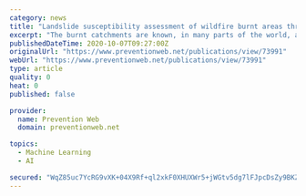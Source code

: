 ```yaml
---
category: news
title: "Landslide susceptibility assessment of wildfire burnt areas through earth-observation techniques and a machine learning-based approach"
excerpt: "The burnt catchments are known, in many parts of the world, as one of the main sensitive areas to debris flows characterized by different trigger mechanisms (runoff-initiated and debris slide-initiated debris flow)."
publishedDateTime: 2020-10-07T09:27:00Z
originalUrl: "https://www.preventionweb.net/publications/view/73991"
webUrl: "https://www.preventionweb.net/publications/view/73991"
type: article
quality: 0
heat: 0
published: false

provider:
  name: Prevention Web
  domain: preventionweb.net

topics:
  - Machine Learning
  - AI

secured: "WqZ85uc7YcRG9vXK+04X9Rf+ql2xkF0XHUXWr5+jWGtv5dg7lFJpcDsZy9BKZeKs52ycWbSefibekrQb3FsMSHC+g9j76xB5d2dswiouXQAjWjq9PoQdjg2hsuc3WvFuGgVpJj7xgcckr/IY0z0iOW4ztb6G3487AfPk8EdKoO9YiEpYeEQMcn8DP7Gb67hRa2J18KTFrs2fzbq4LKqnYxbcUcbKDenotVjxvF99H2fUXETrx966BCtLHdz6MdUujZbk4HaxZMJY3xuEFyc7fMsrcXkKjQcnWUSWgLzMWfppaE9d7dABz02TU5CaP9pIAR9xYlbwmIdEXOwUnw12DJ7yHyCkOTyw4D8jkWsxd3A=;D3POR461xKeFeR78WxvFqg=="
---
```


